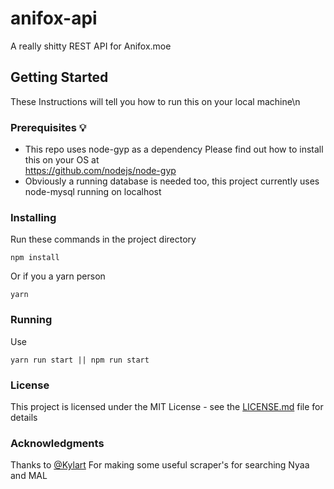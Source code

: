 # anifox-api
A really shitty REST API for Anifox.moe

## Getting Started
These Instructions will tell you how to run this on your local machine\n
### Prerequisites :bulb:
- This repo uses node-gyp as a dependency
Please find out how to install this on your OS at\
https://github.com/nodejs/node-gyp
- Obviously a running database is needed too, this project currently uses node-mysql running on localhost

### Installing
Run these commands in the project directory
```
npm install
```
Or if you a yarn person
```
yarn
```
### Running
Use
```
yarn run start || npm run start
```
### License
This project is licensed under the MIT License - see the [LICENSE.md](LICENSE.md) file for details
### Acknowledgments
[@Kylart]: /url "title"
Thanks to 
[@Kylart]
For making some useful scraper's for searching Nyaa and MAL
